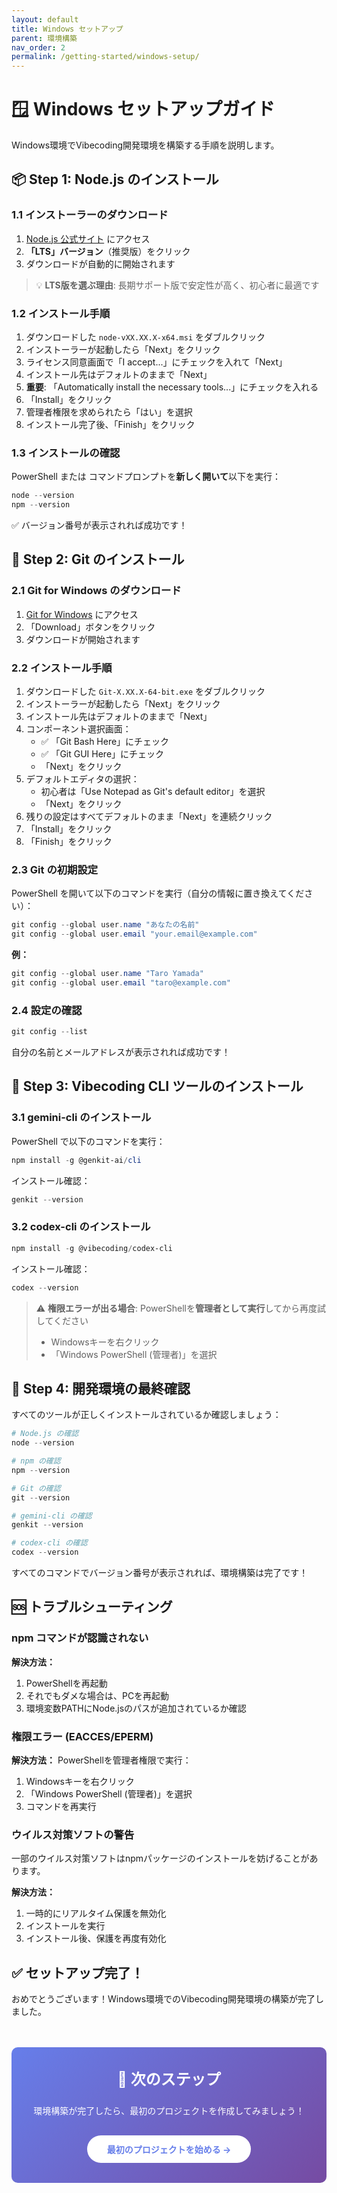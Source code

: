```yaml
---
layout: default
title: Windows セットアップ
parent: 環境構築
nav_order: 2
permalink: /getting-started/windows-setup/
---
```


# 🪟 Windows セットアップガイド

Windows環境でVibecoding開発環境を構築する手順を説明します。

## 📦 Step 1: Node.js のインストール

### 1.1 インストーラーのダウンロード

1. [Node.js 公式サイト](https://nodejs.org/) にアクセス
2. **「LTS」バージョン**（推奨版）をクリック
3. ダウンロードが自動的に開始されます

> 💡 **LTS版を選ぶ理由**: 長期サポート版で安定性が高く、初心者に最適です

### 1.2 インストール手順

1. ダウンロードした `node-vXX.XX.X-x64.msi` をダブルクリック
2. インストーラーが起動したら「Next」をクリック
3. ライセンス同意画面で「I accept...」にチェックを入れて「Next」
4. インストール先はデフォルトのままで「Next」
5. **重要**: 「Automatically install the necessary tools...」にチェックを入れる
6. 「Install」をクリック
7. 管理者権限を求められたら「はい」を選択
8. インストール完了後、「Finish」をクリック

### 1.3 インストールの確認

PowerShell または コマンドプロンプトを**新しく開いて**以下を実行：

```powershell
node --version
npm --version
```

✅ バージョン番号が表示されれば成功です！

## 🔧 Step 2: Git のインストール

### 2.1 Git for Windows のダウンロード

1. [Git for Windows](https://git-scm.com/download/win) にアクセス
2. 「Download」ボタンをクリック
3. ダウンロードが開始されます

### 2.2 インストール手順

1. ダウンロードした `Git-X.XX.X-64-bit.exe` をダブルクリック
2. インストーラーが起動したら「Next」をクリック
3. インストール先はデフォルトのままで「Next」
4. コンポーネント選択画面：
   - ✅ 「Git Bash Here」にチェック
   - ✅ 「Git GUI Here」にチェック
   - 「Next」をクリック
5. デフォルトエディタの選択：
   - 初心者は「Use Notepad as Git's default editor」を選択
   - 「Next」をクリック
6. 残りの設定はすべてデフォルトのまま「Next」を連続クリック
7. 「Install」をクリック
8. 「Finish」をクリック

### 2.3 Git の初期設定

PowerShell を開いて以下のコマンドを実行（自分の情報に置き換えてください）：

```powershell
git config --global user.name "あなたの名前"
git config --global user.email "your.email@example.com"
```

**例：**
```powershell
git config --global user.name "Taro Yamada"
git config --global user.email "taro@example.com"
```

### 2.4 設定の確認

```powershell
git config --list
```

自分の名前とメールアドレスが表示されれば成功です！

## 🚀 Step 3: Vibecoding CLI ツールのインストール

### 3.1 gemini-cli のインストール

PowerShell で以下のコマンドを実行：

```powershell
npm install -g @genkit-ai/cli
```

インストール確認：
```powershell
genkit --version
```

### 3.2 codex-cli のインストール

```powershell
npm install -g @vibecoding/codex-cli
```

インストール確認：
```powershell
codex --version
```

> ⚠️ **権限エラーが出る場合**: PowerShellを**管理者として実行**してから再度試してください
> - Windowsキーを右クリック
> - 「Windows PowerShell (管理者)」を選択

## 🎨 Step 4: 開発環境の最終確認

すべてのツールが正しくインストールされているか確認しましょう：

```powershell
# Node.js の確認
node --version

# npm の確認
npm --version

# Git の確認
git --version

# gemini-cli の確認
genkit --version

# codex-cli の確認
codex --version
```

すべてのコマンドでバージョン番号が表示されれば、環境構築は完了です！

## 🆘 トラブルシューティング

### npm コマンドが認識されない

**解決方法：**
1. PowerShellを再起動
2. それでもダメな場合は、PCを再起動
3. 環境変数PATHにNode.jsのパスが追加されているか確認

### 権限エラー (EACCES/EPERM)

**解決方法：**
PowerShellを管理者権限で実行：
1. Windowsキーを右クリック
2. 「Windows PowerShell (管理者)」を選択
3. コマンドを再実行

### ウイルス対策ソフトの警告

一部のウイルス対策ソフトはnpmパッケージのインストールを妨げることがあります。

**解決方法：**
1. 一時的にリアルタイム保護を無効化
2. インストールを実行
3. インストール後、保護を再度有効化

## ✅ セットアップ完了！

おめでとうございます！Windows環境でのVibecoding開発環境の構築が完了しました。

<div class="next-step-box">
  <h3>🎯 次のステップ</h3>
  <p>環境構築が完了したら、最初のプロジェクトを作成してみましょう！</p>
  <a href="{{ site.baseurl }}/getting-started/first-project" class="start-button">
    最初のプロジェクトを始める →
  </a>
</div>

<style>
.next-step-box {
  background: linear-gradient(135deg, #667eea 0%, #764ba2 100%);
  color: white;
  padding: 2rem;
  border-radius: 10px;
  margin-top: 3rem;
  text-align: center;
}

.next-step-box h3 {
  margin-top: 0;
  font-size: 1.5rem;
}

.start-button {
  display: inline-block;
  background-color: white;
  color: #667eea;
  padding: 0.75rem 2rem;
  border-radius: 25px;
  text-decoration: none;
  font-weight: bold;
  margin-top: 1rem;
  transition: transform 0.3s;
}

.start-button:hover {
  transform: translateY(-2px);
}
</style>